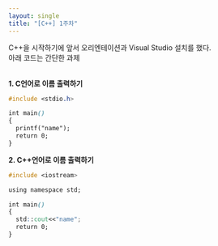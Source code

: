 ```yaml
---
layout: single
title: "[C++] 1주차"
---
```

C++을 시작하기에 앞서 오리엔테이션과 Visual Studio 설치를 했다.<br>
아래 코드는 간단한 과제<br><br>


**1. C언어로 이름 출력하기<br>**
```css
#include <stdio.h>

int main()
{
  printf("name");
  return 0;
}
```

**2. C++언어로 이름 출력하기**
```css
#include <iostream>

using namespace std;

int main()
{
  std::cout<<"name";
  return 0;
}
```
